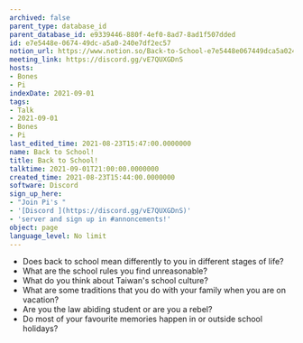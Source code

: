 ```yaml
---
archived: false
parent_type: database_id
parent_database_id: e9339446-880f-4ef0-8ad7-8ad1f507dded
id: e7e5448e-0674-49dc-a5a0-240e7df2ec57
notion_url: https://www.notion.so/Back-to-School-e7e5448e067449dca5a0240e7df2ec57
meeting_link: https://discord.gg/vE7QUXGDnS
hosts:
- Bones
- Pi
indexDate: 2021-09-01
tags:
- Talk
- 2021-09-01
- Bones
- Pi
last_edited_time: 2021-08-23T15:47:00.0000000
name: Back to School!
title: Back to School!
talktime: 2021-09-01T21:00:00.0000000
created_time: 2021-08-23T15:44:00.0000000
software: Discord
sign_up_here:
- "Join Pi's "
- '[Discord ](https://discord.gg/vE7QUXGDnS)'
- 'server and sign up in #annoncements!'
object: page
language_level: No limit
---
```


   - Does back to school mean differently to you in different stages of life?
   - What are the school rules you find unreasonable?
   - What do you think about Taiwan's school culture?
   - What are some traditions that you do with your family when you are on vacation?
   - Are you the law abiding student or are you a rebel?
   - Do most of your favourite memories happen in or outside school holidays?








